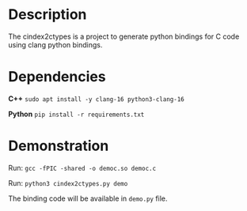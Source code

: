 # Description

The cindex2ctypes is a project to generate python bindings for C code using clang python bindings. 

# Dependencies

**C++**
`sudo apt install -y clang-16 python3-clang-16`

**Python**
`pip install -r requirements.txt`

# Demonstration

Run: `gcc -fPIC -shared -o democ.so democ.c`

Run: `python3 cindex2ctypes.py demo`

The binding code will be available in `demo.py` file.
